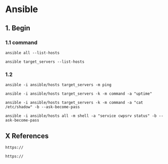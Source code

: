 # Ansible


## 1. Begin

### 1.1 command

    ansible all --list-hosts
    
    ansible target_servers --list-hosts
            
### 1.2 

    ansible -i ansible/hosts target_servers -m ping
    
    ansible -i ansible/hosts target_servers -k -m command -a "uptime"
    
    ansible -i ansible/hosts target_servers -k -m command -a "cat /etc/shadow" -b --ask-become-pass
    
    ansible -i ansible/hosts all -m shell -a "service cwpsrv status" -b --ask-become-pass
    
    
## X References

    https://
    
    https://
